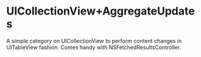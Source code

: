 UICollectionView+AggregateUpdates
=================================

A simple category on UICollectionView to perform content changes in UITableView fashion. Comes handy with NSFetchedResultsController.
